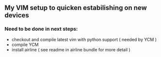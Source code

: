 ## My VIM setup to quicken estabilishing on new devices

### Need to be done in next steps:
* checkout and compile latest vim with python support ( needed by YCM )
* compile YCM
* install airline ( see readme in airline bundle for more detail )

